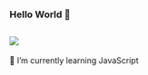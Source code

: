 ### Hello World 👋
## ![](https://github-readme-stats.vercel.app/api?username=susanforme)

🌱 I’m currently learning JavaScript
<!--
**susanforme/susanforme** is a ✨ _special_ ✨ repository because its `README.md` (this file) appears on your GitHub profile.

Here are some ideas to get you started:



